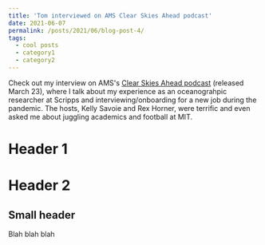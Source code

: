 ```yaml
---
title: 'Tom interviewed on AMS Clear Skies Ahead podcast'
date: 2021-06-07
permalink: /posts/2021/06/blog-post-4/
tags:
  - cool posts
  - category1
  - category2
---
```


Check out my interview on AMS's [Clear Skies Ahead podcast](https://www.ametsoc.org/index.cfm/ams/education-careers/careers/career-guides-tools/all-about-careers-in-meteorology/clear-skies-ahead-podcast/) (released March 23), where I talk about my experience as an oceanograhpic researcher at Scripps and interviewing/onboarding for a new job during the pandemic. The hosts, Kelly Savoie and Rex Horner, were terrific and even asked me about juggling academics and football at MIT.

Header 1
======

Header 2 
======

Small header
------
Blah blah blah
